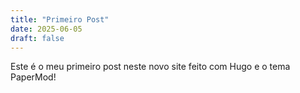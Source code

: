```yaml
---
title: "Primeiro Post"
date: 2025-06-05
draft: false
---
```


Este é o meu primeiro post neste novo site feito com Hugo e o tema PaperMod!